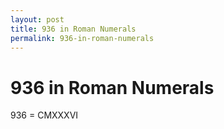 ```yaml
---
layout: post
title: 936 in Roman Numerals
permalink: 936-in-roman-numerals
---
```


# 936 in Roman Numerals

936 = CMXXXVI

